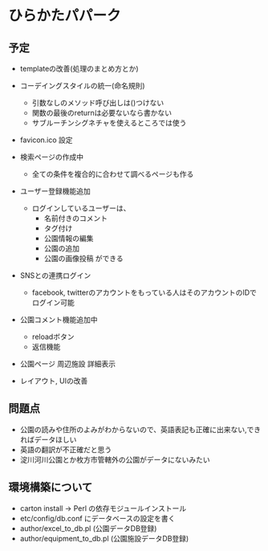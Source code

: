 # ひらかたパパーク

## 予定

* templateの改善(処理のまとめ方とか)
* コーデイングスタイルの統一(命名規則)
  * 引数なしのメソッド呼び出しは()つけない
  * 関数の最後のreturnは必要ないなら書かない
  * サブルーチンシグネチャを使えるところでは使う

* favicon.ico 設定

* 検索ページの作成中
  * 全ての条件を複合的に合わせて調べるページも作る

* ユーザー登録機能追加
  * ログインしているユーザーは、
    * 名前付きのコメント
    * タグ付け
    * 公園情報の編集
    * 公園の追加
    * 公園の画像投稿
  ができる
* SNSとの連携ログイン
  * facebook, twitterのアカウントをもっている人はそのアカウントのIDでログイン可能
* 公園コメント機能追加中
  - reloadボタン
  - 返信機能
* 公園ページ 周辺施設 詳細表示
* レイアウト, UIの改善

## 問題点
* 公園の読みや住所のよみがわからないので、英語表記も正確に出来ない,できればデータほしい
* 英語の翻訳が不正確だと思う
* 淀川河川公園とか枚方市管轄外の公園がデータにないみたい

## 環境構築について
* carton install -> Perl の依存モジュールインストール
* etc/config/db.conf にデータベースの設定を書く
* author/excel_to_db.pl (公園データDB登録)
* author/equipment_to_db.pl (公園施設データDB登録)


